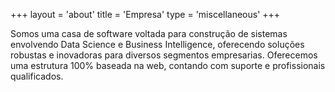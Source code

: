+++
layout = 'about'
title = 'Empresa'
type = 'miscellaneous'
+++    

Somos uma casa de software voltada para construção de sistemas envolvendo Data Science e Business Intelligence, oferecendo soluções robustas e inovadoras para diversos segmentos empresarias. Oferecemos uma estrutura 100% baseada na web, contando com suporte e profissionais qualificados. 